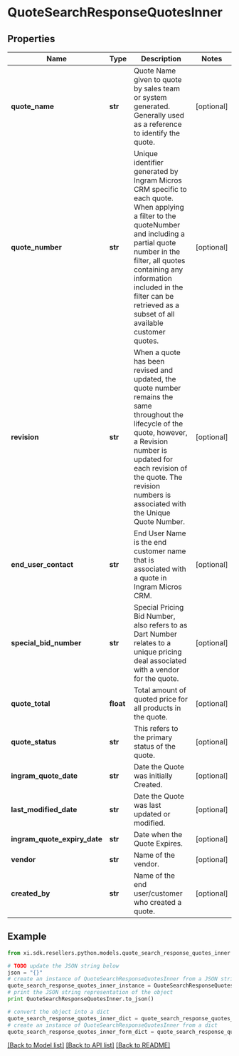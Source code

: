 # QuoteSearchResponseQuotesInner


## Properties

Name | Type | Description | Notes
------------ | ------------- | ------------- | -------------
**quote_name** | **str** | Quote Name given to quote by sales team or system generated.  Generally used as a reference to identify the quote. | [optional] 
**quote_number** | **str** | Unique identifier generated by Ingram Micros CRM specific to each quote.  When applying a filter to the quoteNumber and including a partial quote number in the filter, all quotes containing any information included in the filter can be retrieved as a subset of all available customer quotes. | [optional] 
**revision** | **str** | When a quote has been revised and updated, the quote number remains the same throughout the lifecycle of the quote, however, a Revision number is updated for each revision of the quote.  The revision numbers is associated with the Unique Quote Number. | [optional] 
**end_user_contact** | **str** | End User Name is the end customer name that is associated with a quote in Ingram Micros CRM. | [optional] 
**special_bid_number** | **str** | Special Pricing Bid Number, also refers to as Dart Number relates to a unique pricing deal associated with a vendor for the quote. | [optional] 
**quote_total** | **float** | Total amount of quoted price for all products in the quote. | [optional] 
**quote_status** | **str** | This refers to the primary status of the quote. | [optional] 
**ingram_quote_date** | **str** | Date the Quote was initially Created. | [optional] 
**last_modified_date** | **str** | Date the Quote was last updated or modified. | [optional] 
**ingram_quote_expiry_date** | **str** | Date when the Quote Expires. | [optional] 
**vendor** | **str** | Name of the vendor. | [optional] 
**created_by** | **str** | Name of the end user/customer who created a quote. | [optional] 

## Example

```python
from xi.sdk.resellers.python.models.quote_search_response_quotes_inner import QuoteSearchResponseQuotesInner

# TODO update the JSON string below
json = "{}"
# create an instance of QuoteSearchResponseQuotesInner from a JSON string
quote_search_response_quotes_inner_instance = QuoteSearchResponseQuotesInner.from_json(json)
# print the JSON string representation of the object
print QuoteSearchResponseQuotesInner.to_json()

# convert the object into a dict
quote_search_response_quotes_inner_dict = quote_search_response_quotes_inner_instance.to_dict()
# create an instance of QuoteSearchResponseQuotesInner from a dict
quote_search_response_quotes_inner_form_dict = quote_search_response_quotes_inner.from_dict(quote_search_response_quotes_inner_dict)
```
[[Back to Model list]](../README.md#documentation-for-models) [[Back to API list]](../README.md#documentation-for-api-endpoints) [[Back to README]](../README.md)


